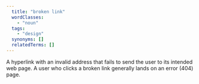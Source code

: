 ```yaml
---
  title: "broken link"
  wordClasses:
    - "noun"
  tags:
    - "design"
  synonyms: []
  relatedTerms: []
---
```

A hyperlink with an invalid address that fails to send the user to its intended web page. A user who clicks a broken link generally lands on an error (404) page.
